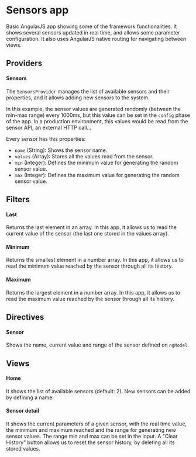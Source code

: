 # Sensors app
Basic AngularJS app showing some of the framework functionalities. It shows several sensors updated in real time, and allows some parameter configuration. It also uses AngularJS native routing for navigating between views.

## Providers
#### Sensors

The `SensorsProvider` manages the list of available sensors and their properties, and it allows adding new sensors to the system.

In this example, the sensor values are generated randomly (between the min-max range) every 1000ms, but this value can be set in the `config` phase of the app. In a production environment, this values would be read from the sensor API, an external HTTP call...

Every sensor has this properties:

* `name` (String): Shows the sensor name.
* `values` (Array): Stores all the values read from the sensor.
* `min` (Integer): Defines the minimum value for generating the random sensor value.
* `max` (Integer): Defines the maximum value for generating the random sensor value.

## Filters
#### Last
Returns the last element in an array.
In this app, it allows us to read the current value of the sensor (the last one stored in the values array).

#### Minimum
Returns the smallest element in a number array.
In this app, it allows us to read the minimum value reached by the sensor through all its history.

#### Maximum
Returns the largest element in a number array.
In this app, it allows us to read the maximum value reached by the sensor through all its history.

## Directives
#### Sensor
Shows the name, current value and range of the sensor defined on `ngModel`.

## Views
#### Home
It shows the list of available sensors (default: 2). New sensors can be added by defining a name.

#### Sensor detail
It shows the current parameters of a given sensor, with the real time value, the minimum and maximum reached and the range for generating new sensor values.
The range min and max can be set in the input.
A "Clear History" button allows us to reset the sensor history, by deleting all its stored values.
